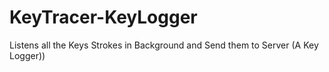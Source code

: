 # KeyTracer-KeyLogger
 Listens all the Keys Strokes in Background and Send them to Server (A Key Logger))
